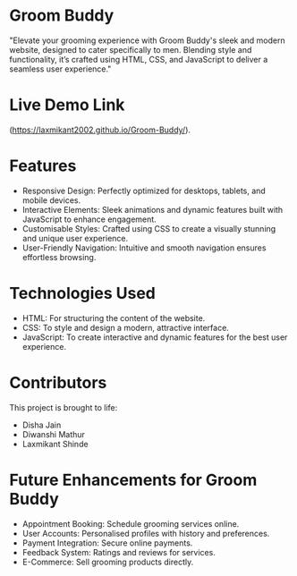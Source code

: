 # Groom Buddy
"Elevate your grooming experience with Groom Buddy's sleek and modern website, designed to cater specifically to men. Blending style and functionality, it’s crafted using HTML, CSS, and JavaScript to deliver a seamless user experience."

# Live Demo Link

(https://laxmikant2002.github.io/Groom-Buddy/).


# Features

* Responsive Design: Perfectly optimized for desktops, tablets, and mobile devices.
* Interactive Elements: Sleek animations and dynamic features built with JavaScript to enhance engagement.
* Customisable Styles: Crafted using CSS to create a visually stunning and unique user experience.
* User-Friendly Navigation: Intuitive and smooth navigation ensures effortless browsing.

# Technologies Used
* HTML: For structuring the content of the website.
* CSS: To style and design a modern, attractive interface.
* JavaScript: To create interactive and dynamic features for the best user experience.

# Contributors
This project is brought to life:
* Disha Jain
* Diwanshi Mathur
* Laxmikant Shinde

# Future Enhancements for Groom Buddy
* Appointment Booking: Schedule grooming services online.
* User Accounts: Personalised profiles with history and preferences.
* Payment Integration: Secure online payments.
* Feedback System: Ratings and reviews for services.
* E-Commerce: Sell grooming products directly.



